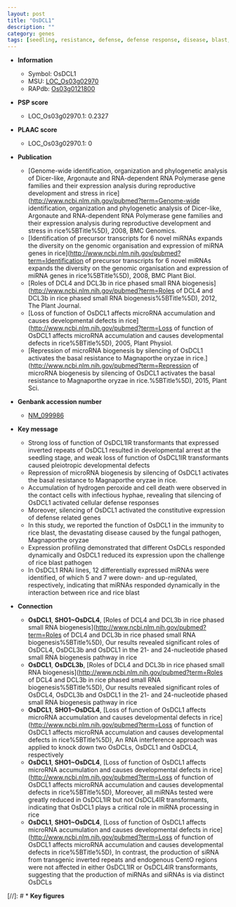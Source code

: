 ```yaml
---
layout: post
title: "OsDCL1"
description: ""
category: genes
tags: [seedling, resistance, defense, defense response, disease, blast, magnaporthe oryzae, cell death, immunity]
---
```


* **Information**  
    + Symbol: OsDCL1  
    + MSU: [LOC_Os03g02970](http://rice.plantbiology.msu.edu/cgi-bin/ORF_infopage.cgi?orf=LOC_Os03g02970)  
    + RAPdb: [Os03g0121800](http://rapdb.dna.affrc.go.jp/viewer/gbrowse_details/irgsp1?name=Os03g0121800)  

* **PSP score**  
    + LOC_Os03g02970.1: 0.2327 

* **PLAAC score**  
    + LOC_Os03g02970.1: 0 

* **Publication**  
    + [Genome-wide identification, organization and phylogenetic analysis of Dicer-like, Argonaute and RNA-dependent RNA Polymerase gene families and their expression analysis during reproductive development and stress in rice](http://www.ncbi.nlm.nih.gov/pubmed?term=Genome-wide identification, organization and phylogenetic analysis of Dicer-like, Argonaute and RNA-dependent RNA Polymerase gene families and their expression analysis during reproductive development and stress in rice%5BTitle%5D), 2008, BMC Genomics.
    + [Identification of precursor transcripts for 6 novel miRNAs expands the diversity on the genomic organisation and expression of miRNA genes in rice](http://www.ncbi.nlm.nih.gov/pubmed?term=Identification of precursor transcripts for 6 novel miRNAs expands the diversity on the genomic organisation and expression of miRNA genes in rice%5BTitle%5D), 2008, BMC Plant Biol.
    + [Roles of DCL4 and DCL3b in rice phased small RNA biogenesis](http://www.ncbi.nlm.nih.gov/pubmed?term=Roles of DCL4 and DCL3b in rice phased small RNA biogenesis%5BTitle%5D), 2012, The Plant Journal.
    + [Loss of function of OsDCL1 affects microRNA accumulation and causes developmental defects in rice](http://www.ncbi.nlm.nih.gov/pubmed?term=Loss of function of OsDCL1 affects microRNA accumulation and causes developmental defects in rice%5BTitle%5D), 2005, Plant Physiol.
    + [Repression of microRNA biogenesis by silencing of OsDCL1 activates the basal resistance to Magnaporthe oryzae in rice.](http://www.ncbi.nlm.nih.gov/pubmed?term=Repression of microRNA biogenesis by silencing of OsDCL1 activates the basal resistance to Magnaporthe oryzae in rice.%5BTitle%5D), 2015, Plant Sci.

* **Genbank accession number**  
    + [NM_099986](http://www.ncbi.nlm.nih.gov/nuccore/NM_099986)

* **Key message**  
    + Strong loss of function of OsDCL1IR transformants that expressed inverted repeats of OsDCL1 resulted in developmental arrest at the seedling stage, and weak loss of function of OsDCL1IR transformants caused pleiotropic developmental defects
    + Repression of microRNA biogenesis by silencing of OsDCL1 activates the basal resistance to Magnaporthe oryzae in rice.
    + Accumulation of hydrogen peroxide and cell death were observed in the contact cells with infectious hyphae, revealing that silencing of OsDCL1 activated cellular defense responses
    + Moreover, silencing of OsDCL1 activated the constitutive expression of defense related genes
    + In this study, we reported the function of OsDCL1 in the immunity to rice blast, the devastating disease caused by the fungal pathogen, Magnaporthe oryzae
    + Expression profiling demonstrated that different OsDCLs responded dynamically and OsDCL1 reduced its expression upon the challenge of rice blast pathogen
    + In OsDCL1 RNAi lines, 12 differentially expressed miRNAs were identified, of which 5 and 7 were down- and up-regulated, respectively, indicating that miRNAs responded dynamically in the interaction between rice and rice blast

* **Connection**  
    + __OsDCL1__, __SHO1~OsDCL4__, [Roles of DCL4 and DCL3b in rice phased small RNA biogenesis](http://www.ncbi.nlm.nih.gov/pubmed?term=Roles of DCL4 and DCL3b in rice phased small RNA biogenesis%5BTitle%5D), Our results revealed significant roles of OsDCL4, OsDCL3b and OsDCL1 in the 21- and 24-nucleotide phased small RNA biogenesis pathway in rice
    + __OsDCL1__, __OsDCL3b__, [Roles of DCL4 and DCL3b in rice phased small RNA biogenesis](http://www.ncbi.nlm.nih.gov/pubmed?term=Roles of DCL4 and DCL3b in rice phased small RNA biogenesis%5BTitle%5D), Our results revealed significant roles of OsDCL4, OsDCL3b and OsDCL1 in the 21- and 24-nucleotide phased small RNA biogenesis pathway in rice
    + __OsDCL1__, __SHO1~OsDCL4__, [Loss of function of OsDCL1 affects microRNA accumulation and causes developmental defects in rice](http://www.ncbi.nlm.nih.gov/pubmed?term=Loss of function of OsDCL1 affects microRNA accumulation and causes developmental defects in rice%5BTitle%5D), An RNA interference approach was applied to knock down two OsDCLs, OsDCL1 and OsDCL4, respectively
    + __OsDCL1__, __SHO1~OsDCL4__, [Loss of function of OsDCL1 affects microRNA accumulation and causes developmental defects in rice](http://www.ncbi.nlm.nih.gov/pubmed?term=Loss of function of OsDCL1 affects microRNA accumulation and causes developmental defects in rice%5BTitle%5D), Moreover, all miRNAs tested were greatly reduced in OsDCL1IR but not OsDCL4IR transformants, indicating that OsDCL1 plays a critical role in miRNA processing in rice
    + __OsDCL1__, __SHO1~OsDCL4__, [Loss of function of OsDCL1 affects microRNA accumulation and causes developmental defects in rice](http://www.ncbi.nlm.nih.gov/pubmed?term=Loss of function of OsDCL1 affects microRNA accumulation and causes developmental defects in rice%5BTitle%5D), In contrast, the production of siRNA from transgenic inverted repeats and endogenous CentO regions were not affected in either OsDCL1IR or OsDCL4IR transformants, suggesting that the production of miRNAs and siRNAs is via distinct OsDCLs

[//]: # * **Key figures**  


